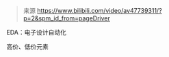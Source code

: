 > 来源 https://www.bilibili.com/video/av47739311/?p=2&spm_id_from=pageDriver



EDA：电子设计自动化  

高价、低价元素  

